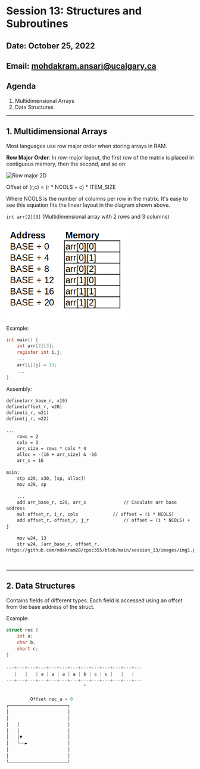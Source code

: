 # Session 13: Structures and Subroutines

## Date: October 25, 2022

## Email: mohdakram.ansari@ucalgary.ca

## Agenda

1. Multidimensional Arrays
2. Data Structures


----

## 1. Multidimensional Arrays

Most languages use row major order when storing arrays in RAM.

**Row Major Order**: In row-major layout, the first row of the matrix is placed in contiguous memory, then the second, and so on:

![Row major 2D](https://eli.thegreenplace.net/images/2015/row-major-2D.png)

Offset of (r,c) = (r * NCOLS + c) * ITEM_SIZE

Where NCOLS is the number of columns per row in the matrix. It's easy to see this equation fits the linear layout in the diagram shown above.



`int arr[2][3]` (Multidimensional array with 2 rows and 3 columns)

![image-20221024180426609](./images/img1.png)



Example:

```c
int main() {
	int arr[2][3];
	register int i,j;
	...
	arr[i][j] = 13;
	...
}
```

Assembly:

```assembly
define(arr_base_r, x19)
define(offset_r, w20)
define(i_r, w21)
define(j_r, w22)

...
	rows = 2
	cols = 3
	arr_size = rows * cols * 4
	alloc = -(16 + arr_size) & -16
	arr_s = 16

main:
	stp	x29, x30, [sp, alloc]!
	mov	x29, sp
	
	...
	add	arr_base_r, x29, arr_s				// Caculate arr base address
	mul	offset_r, i_r, cols				// offset = (i * NCOLS)
	add	offset_r, offset_r, j_r				// offset = (i * NCOLS) + j
	
	mov	w24, 13						
	str	w24, [arr_base_r, offset_r, https://github.com/mdakram28/cpsc355/blob/main/session_13/images/img1.png
		
		
```

---

## 2. Data Structures

Contains fields of different types. Each field is accessed using an offset from the base address of the struct.

Example:

```c
struct rec {
	int a;
	char b;
	short c;
}

---+---+---+---+---+---+---+---+---+---+---+---+---
   |   |   | a | a | a | a | b | c | c |   |   |   
---+---+---+---+---+---+---+---+---+---+---+---+---
                             ^
             
	     Offset rec_a = 0
┌──────────────────────┐
│                      │
│                      │
│   │                  │
│   │                  │
│   │▼                 │
│   └──►               │
│                      │
│                      │
└──────────────────────┘
```


